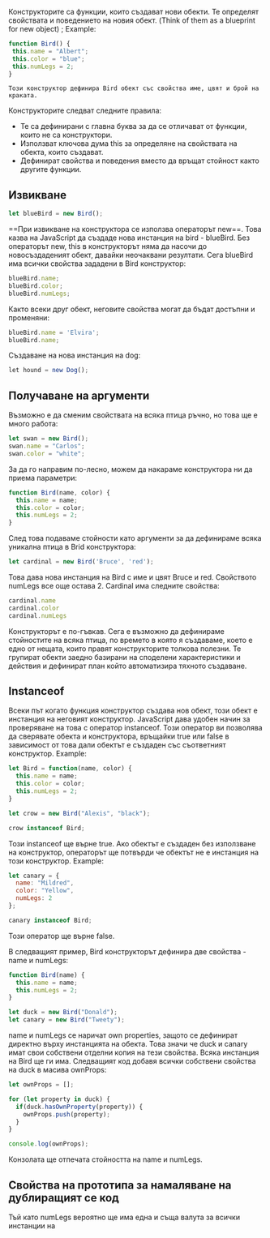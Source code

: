
Конструкторите са функции, които създават нови обекти. Те определят свойствата и поведението на новия обект.  (Think of them as a blueprint for new object) ; 
	Example:

 ```js
function Bird() {
  this.name = "Albert";
  this.color = "blue";
  this.numLegs = 2;
}
```
	Този конструктор дефинира Bird обект със свойства име, цвят и брой на краката. 

Конструкторите следват следните правила: 
- Те са дефинирани с главна буква за да се отличават от функции, които не са конструктори.
- Използват ключова дума this за определяне на свойствата на обекта, които създават. 
- Дефинират свойства и поведения вместо да връщат стойност както другите функции.
## Извикване

```js
let blueBird = new Bird();
```

==При извикване на конструктора се използва операторът new==. Това казва на JavaScript да създаде нова инстанция на bird - blueBird. Без операторът new, this в конструкторът няма да насочи до новосъздаденият обект, давайки неочаквани резултати. Сега blueBird има всички свойства зададени в Bird конструктор: 

```js
blueBird.name;
blueBird.color;
blueBird.numLegs;
```
Както всеки друг обект, неговите свойства могат да бъдат достъпни и променяни:

```js
blueBird.name = 'Elvira';
blueBird.name;
```

Създаване на нова инстанция на dog: 
```js 
let hound = new Dog();
```

## Получаване на аргументи 
Възможно е да сменим свойствата на всяка птица ръчно, но това ще е много работа: 

```js
let swan = new Bird();
swan.name = "Carlos";
swan.color = "white";
```

За да го направим по-лесно, можем да накараме 
конструктора ни да приема параметри: 

```js
function Bird(name, color) {
  this.name = name;
  this.color = color;
  this.numLegs = 2;
}
```

След това подаваме стойности като аргументи за да дефинираме всяка уникална птица в Brid конструктора: 

```js
let cardinal = new Bird('Bruce', 'red');
```

Това дава нова инстанция на Bird с име и цвят Bruce и red. Свойството numLegs все още остава 2. Cardinal има следните свойства: 

```js
cardinal.name
cardinal.color
cardinal.numLegs
```

Конструкторът е по-гъвкав. Сега е възможно да дефинираме стойностите на всяка птица, по времето в която я създаваме, което е едно от нещата, които правят конструкторите толкова полезни. Те групират обекти заедно базирани на споделени характеристики и действия и дефинират план който автоматизира тяхното създаване. 

## Instanceof

Всеки път когато функция конструктор създава нов обект, този обект  е инстанция на неговият конструктор. JavaScript дава удобен начин за проверяване на това с оператор instanceof.  Този оператор ви позволява да сверявате обекта и конструктора, връщайки true или false в зависимост от това дали обектът е създаден със съответният конструктор. 
	Example: 
	
```js
let Bird = function(name, color) {
  this.name = name;
  this.color = color;
  this.numLegs = 2;
}

let crow = new Bird("Alexis", "black");

crow instanceof Bird;
```

Този instanceof ще върне true. 
Ако обектът е създаден без използване на конструктор, операторът ще потвърди че обектът не е инстанция на този конструктор.
	Example:
	
```js
let canary = {
  name: "Mildred",
  color: "Yellow",
  numLegs: 2
};

canary instanceof Bird;
```

Този оператор ще върне false.



В следващият пример, Bird конструкторът дефинира две свойства - name и numLegs: 

```js
function Bird(name) {
  this.name = name;
  this.numLegs = 2;
}

let duck = new Bird("Donald");
let canary = new Bird("Tweety");
```

name и numLegs се наричат own properties, защото се дефинират директно върху инстанцията на обекта. Това значи че duck и canary имат свои собствени отделни копия на тези свойства. Всяка инстанция на Bird ще ги има. Следващият код добавя всички собствени свойства на duck в масива ownProps: 

```js
let ownProps = [];

for (let property in duck) {
  if(duck.hasOwnProperty(property)) {
    ownProps.push(property);
  }
}

console.log(ownProps);
```

Конзолата ще отпечата стойността на name и numLegs.


## Свойства на прототипа за намаляване на дублиращият се код

Тъй като numLegs вероятно ще има една и съща валута за всички инстанции на 